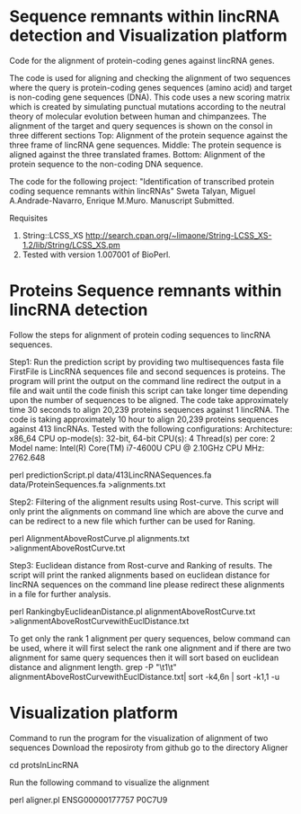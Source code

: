 # Sequence remnants within lincRNA detection and Visualization platform

Code for the alignment of protein-coding genes against lincRNA genes.


The code is used for aligning and checking the alignment of two sequences where the query is protein-coding genes sequences (amino acid) and target is non-coding gene sequences (DNA). This code uses a new scoring matrix which is created by simulating punctual mutations according to the neutral theory of molecular evolution between human and chimpanzees. The alignment of the target and query sequences is shown on the consol in three different sections Top: Alignment of the protein sequence against the three frame of lincRNA gene sequences. Middle: The protein sequence is aligned against the three translated frames. Bottom: Alignment of the protein sequence to the non-coding DNA sequence.



The code for the following project:
"Identification of transcribed protein coding sequence remnants within lincRNAs"
Sweta Talyan, Miguel A.Andrade-Navarro, Enrique M.Muro. Manuscript Submitted.


 Requisites
1.  String::LCSS_XS
http://search.cpan.org/~limaone/String-LCSS_XS-1.2/lib/String/LCSS_XS.pm
2. Tested with version 1.007001 of BioPerl.




# Proteins Sequence remnants within lincRNA detection

Follow the steps for alignment of protein coding sequences to lincRNA sequences.

Step1: Run the prediction script by providing two multisequences fasta file FirstFile is LincRNA sequences file and second sequences is proteins. The program will print the output on the command line redirect the output in a file and wait until the code finish this script can take longer time depending upon the number of sequences to be aligned.
The code take approximately time 30 seconds to align 20,239 proteins sequences against 1 lincRNA.
The code is taking approximately 10 hour to align 20,239 proteins sequences against 413 lincRNAs.
Tested with the following configurations:
Architecture:          x86_64
CPU op-mode(s):        32-bit, 64-bit
CPU(s):                4
Thread(s) per core:    2
Model name:            Intel(R) Core(TM) i7-4600U CPU @ 2.10GHz
CPU MHz:               2762.648


perl predictionScript.pl data/413LincRNASequences.fa data/ProteinSequences.fa >alignments.txt

Step2: Filtering of the alignment results using Rost-curve. This script will only print the alignments on command line which are above the curve and can be redirect to a new file which further can be used for Raning.

perl AlignmentAboveRostCurve.pl alignments.txt >alignmentAboveRostCurve.txt

Step3: Euclidean distance from Rost-curve and Ranking of results. The script will print the ranked alignments based on euclidean distance for lincRNA sequences on the command line please redirect these alignments in a file for further analysis.

perl RankingbyEuclideanDistance.pl alignmentAboveRostCurve.txt >alignmentAboveRostCurvewithEuclDistance.txt

To get only the rank 1 alignment per query sequences, below command can be used, where it will first select the rank one alignment and if there are two alignment for same query sequences then it will sort based on euclidean distance and alignment length.
grep -P "\t1\t" alignmentAboveRostCurvewithEuclDistance.txt| sort -k4,6n | sort -k1,1 -u


# Visualization platform
Command to run the program for the visualization of alignment of two sequences
Download the reposiroty from github
go to the directory Aligner 

cd protsInLincRNA

Run the following command to visualize the alignment

perl aligner.pl ENSG00000177757 P0C7U9

